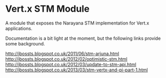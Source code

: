 # Vert.x STM Module

A module that exposes the Narayana STM implementation for Vert.x applications.

Documentation is a bit light at the moment, but the following links provide some background.

http://jbossts.blogspot.co.uk/2011/06/stm-arjuna.html
http://jbossts.blogspot.co.uk/2012/02/optimistic-stm.html
http://jbossts.blogspot.co.uk/2012/03/update-to-stm-api.html
http://jbossts.blogspot.co.uk/2013/03/stm-vertx-and-pi-part-1.html
